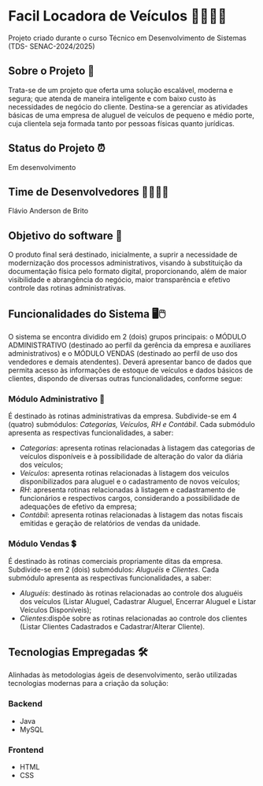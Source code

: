 # Facil Locadora de Veículos 🚚🚙🚗🚚
Projeto criado durante o curso Técnico em Desenvolvimento de Sistemas (TDS- SENAC-2024/2025)

## Sobre o Projeto 📔
Trata-se de um projeto que oferta uma solução escalável, moderna e segura; que atenda de maneira inteligente e com baixo custo às necessidades de negócio do cliente. Destina-se a gerenciar as atividades básicas de uma empresa de aluguel de veículos de pequeno e médio porte, cuja clientela seja formada tanto por pessoas físicas quanto jurídicas.

## Status do Projeto ⏰
Em desenvolvimento

## Time de Desenvolvedores 👩‍🔧👨‍🔧
Flávio Anderson de Brito

## Objetivo do software 🎯
O produto final será destinado, inicialmente, a suprir a necessidade de modernização dos processos administrativos, visando à substituição da documentação física pelo formato digital, proporcionando, além de maior visibilidade e abrangência do negócio, maior transparência e efetivo controle das rotinas administrativas.

## Funcionalidades do Sistema 🖥️🖱️
O sistema se encontra dividido em 2 (dois) grupos principais: o MÓDULO ADMINISTRATIVO (destinado ao perfil da gerência da empresa e auxiliares administrativos) e o MÓDULO VENDAS (destinado ao perfil de uso dos vendedores e demais atendentes). Deverá apresentar banco de dados que permita acesso às informações de estoque de veículos e dados básicos de clientes, dispondo de diversas outras funcionalidades, conforme segue:

### Módulo Administrativo 📔
É destinado às rotinas administrativas da empresa. Subdivide-se em 4 (quatro) submódulos: _Categorias, Veículos, RH e Contábil_. Cada submódulo apresenta as respectivas funcionalidades, a saber: 

- _Categorias_: apresenta rotinas relacionadas à listagem das categorias de veículos disponíveis e à possibilidade de alteração do valor da diária dos veículos;
- _Veículos_: apresenta rotinas relacionadas à listagem dos veiculos disponibilizados para aluguel e o cadastramento de novos veículos;
- _RH_: apresenta rotinas relacionadas à listagem e cadastramento de funcionários e respectivos cargos, considerando a possibilidade de adequações de efetivo da empresa;
- _Contábil_: apresenta rotinas relacionadas à listagem das notas fiscais emitidas e geração de relatórios de vendas da unidade.

### Módulo Vendas 💲
É destinado às rotinas comerciais propriamente ditas da empresa. Subdivide-se em 2 (dois) submódulos: _Aluguéis_ e _Clientes_. Cada submódulo apresenta as respectivas funcionalidades, a saber:

- _Aluguéis_: destinado às rotinas relacionadas ao controle dos aluguéis dos veículos (Listar Aluguel, Cadastrar Aluguel, Encerrar Aluguel e Listar Veículos Disponíveis);
- _Clientes_:dispõe sobre as rotinas relacionadas ao controle dos clientes (Listar Clientes Cadastrados e Cadastrar/Alterar Cliente).

## Tecnologias Empregadas 🛠️
Alinhadas às metodologias ágeis de desenvolvimento, serão utilizadas tecnologias modernas para a criação da solução:

### Backend
- Java
- MySQL

### Frontend
- HTML
- CSS

##




